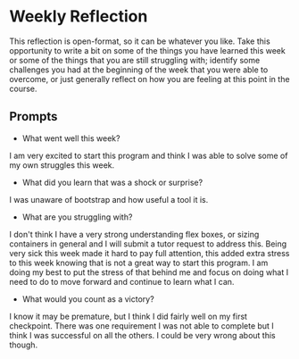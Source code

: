 # Weekly Reflection
This reflection is open-format, so it can be whatever you like. Take this opportunity to write a bit on some of the things you have learned this week or some of the things that you are still struggling with; identify some challenges you had at the beginning of the week that you were able to overcome, or just generally reflect on how you are feeling at this point in the course.

## Prompts
- What went well this week?

I am very excited to start this program and think I was able to solve some of my own struggles this week.

- What did you learn that was a shock or surprise?

I was unaware of bootstrap and how useful a tool it is.

- What are you struggling with?

I don't think I have a very strong understanding flex boxes, or sizing containers in general and I will submit a tutor request to address this. Being very sick this week made it hard to pay full attention, this added extra stress to this week knowing that is not a great way to start this program.  I am doing my best to put the stress of that behind me and focus on doing what I need to do to move forward and continue to learn what I can. 

- What would you count as a victory?

I know it may be premature, but I think I did fairly well on my first checkpoint.  There was one requirement I was not able to complete but I think I was successful on all the others.  I could be very wrong about this though. 
